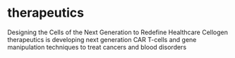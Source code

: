 # therapeutics
Designing the Cells of the Next Generation to Redefine Healthcare Cellogen therapeutics is developing next generation CAR T-cells and gene manipulation techniques to treat cancers and blood disorders
